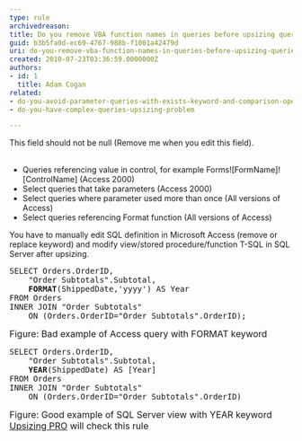 ```yaml
---
type: rule
archivedreason: 
title: Do you remove VBA function names in queries before upsizing queries (Upsizing problem)?
guid: b3b5fa0d-ec69-4767-988b-f1001a42479d
uri: do-you-remove-vba-function-names-in-queries-before-upsizing-queries-upsizing-problem
created: 2010-07-23T03:36:59.0000000Z
authors:
- id: 1
  title: Adam Cogan
related:
- do-you-avoid-parameter-queries-with-exists-keyword-and-comparison-operators-<>-or-=upsizing-problem
- do-you-have-complex-queries-upsizing-problem

---
```



This field should not be null (Remove me when you edit this field).
<br><excerpt class='endintro'></excerpt><br>

  <ul>
    <li>Queries referencing value in control, for example Forms![FormName]![ControlName] (Access 2000) </li>
    <li>Select queries that take parameters (Access 2000) </li>
    <li>Select queries where parameter used more than once (All versions of Access) </li>
    <li>Select queries referencing Format function (All versions of Access) </li>
</ul>
<p>You have to manually edit SQL definition in Microsoft Access (remove or replace keyword) and modify view/stored procedure/function T-SQL in SQL Server after upsizing.</p>
<pre class="ms-rteCustom-CodeArea">SELECT Orders.OrderID,
    &quot;Order Subtotals&quot;.Subtotal, 
    <b>FORMAT</b>(ShippedDate,'yyyy') AS Year 
FROM Orders 
INNER JOIN &quot;Order Subtotals&quot; 
    ON (Orders.OrderID=&quot;Order Subtotals&quot;.OrderID);</pre>
<font class="ms-rteCustom-FigureBad" size="+0">Figure&#58; Bad example of Access query with FORMAT keyword</font>
<pre class="ms-rteCustom-CodeArea">SELECT Orders.OrderID,
    &quot;Order Subtotals&quot;.Subtotal, 
    <b>YEAR</b>(ShippedDate) AS [Year] 
FROM Orders 
INNER JOIN &quot;Order Subtotals&quot; 
    ON (Orders.OrderID=&quot;Order Subtotals&quot;.OrderID)</pre>
<font class="ms-rteCustom-FigureGood" size="+0">Figure&#58; Good example of SQL Server view with YEAR keyword <br>
</font><font class="ms-rteCustom-YellowBorderBox" size="+0"><a href="http&#58;//www.ssw.com.au/ssw/UpsizingPRO">Upsizing PRO</a> will check this rule<br>
</font>



